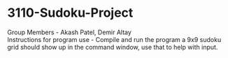 # 3110-Sudoku-Project
 Group Members - Akash Patel, Demir Altay<br />
 Instructions for program use - Compile and run the program a 9x9 sudoku grid should show up in the command window, use that to help with input.
 
